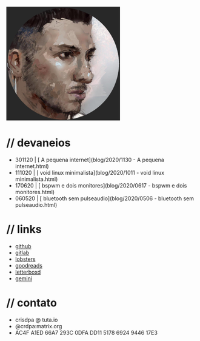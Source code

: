 ![](/avatar.png)

# // devaneios
- 301120 | [ A pequena internet](blog/2020/1130 - A pequena internet.html)
- 111020 | [ void linux minimalista](blog/2020/1011 - void linux minimalista.html)
- 170620 | [ bspwm e dois monitores](blog/2020/0617 - bspwm e dois monitores.html)
- 060520 | [ bluetooth sem pulseaudio](blog/2020/0506 - bluetooth sem pulseaudio.html)

# // links
- [github](https://github.com/crdpa/)
- [gitlab](https://gitlab.com/crdpa/)
- [lobsters](https://lobste.rs/u/crdpa)
- [goodreads](https://www.goodreads.com/user/show/55958511-crdpa)
- [letterboxd](https://letterboxd.com/crdpa/)
- [gemini](gemini://republic.circumlunar.space/users/crdpa/)

# // contato
- crisdpa @ tuta.io
- @crdpa:matrix.org
- AC4F A1ED 66A7 293C 0DFA DD11 5178 6924 9446 17E3
